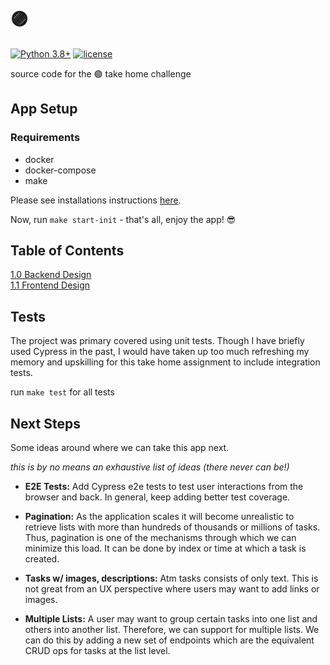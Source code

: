 # 🟣

[![Python 3.8+](https://img.shields.io/badge/python-3.8-blue.svg)](https://www.python.org/downloads/release/python-380/)
[![license](https://img.shields.io/badge/license-Apache-blue.svg)](https://img.shields.io/badge/license-Apache-blue)

source code for the 🟣 take home challenge

## App Setup

### Requirements

- docker
- docker-compose
- make

Please see installations instructions [here](../purple-dot-challenge/docs/setup.md).

Now, run `make start-init` - that's all, enjoy the app! 😎

## Table of Contents  

[1.0 Backend Design](../purple-dot-challenge/docs/api.md)  
[1.1 Frontend Design](../purple-dot-challenge/docs/client.md)

## Tests

The project was primary covered using unit tests. Though I have briefly used Cypress in the past, I would have taken up too much refreshing my memory and upskilling for this take home assignment to include integration tests.

run `make test` for all tests

## Next Steps

Some ideas around where we can take this app next. 

*this is by no means an exhaustive list of ideas (there never can be!)*

- **E2E Tests:** Add Cypress e2e tests to test user interactions from the browser and back. In general, keep adding better test coverage.

- **Pagination:** As the application scales it will become unrealistic to retrieve lists with more than hundreds of thousands or millions of tasks. Thus, pagination is one of the mechanisms through which we can minimize this load. It can be done by index or time at which a task is created.

- **Tasks w/ images, descriptions:** Atm tasks consists of only text. This is not great from an UX perspective where users may want to add links or images.

- **Multiple Lists:** A user may want to group certain tasks into one list and others into another list. Therefore, we can support for multiple lists. We can do this by adding a new set of endpoints which are the equivalent CRUD ops for tasks at the list level.

